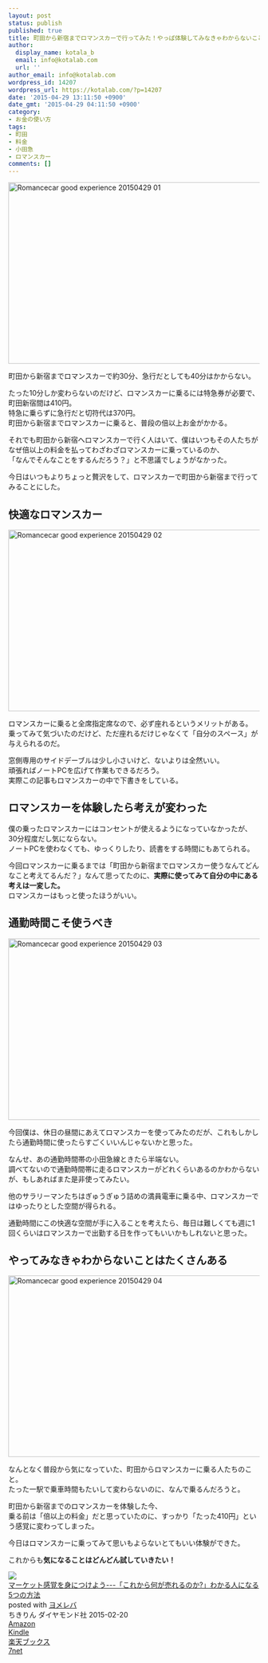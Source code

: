 ```yaml
---
layout: post
status: publish
published: true
title: 町田から新宿までロマンスカーで行ってみた！やっぱ体験してみなきゃわからないことって沢山ある
author:
  display_name: kotala_b
  email: info@kotalab.com
  url: ''
author_email: info@kotalab.com
wordpress_id: 14207
wordpress_url: https://kotalab.com/?p=14207
date: '2015-04-29 13:11:50 +0900'
date_gmt: '2015-04-29 04:11:50 +0900'
category:
- お金の使い方
tags:
- 町田
- 料金
- 小田急
- ロマンスカー
comments: []
---
```

<p><img src="https://kotalab.com/wp-content/uploads/2015/04/romancecar-good-experience_20150429_01.jpg" alt="Romancecar good experience 20150429 01" width="546" height ="364" class="aligncenter size-large" /></p>
<p>町田から新宿までロマンスカーで約30分、急行だとしても40分はかからない。</p>
<p>たった10分しか変わらないのだけど、ロマンスカーに乗るには特急券が必要で、町田新宿間は410円。<br />
特急に乗らずに急行だと切符代は370円。<br />
町田から新宿までロマンスカーに乗ると、普段の倍以上お金がかかる。</p>
<p>それでも町田から新宿へロマンスカーで行く人はいて、僕はいつもその人たちがなぜ倍以上の料金を払ってわざわざロマンスカーに乗っているのか、<br />
「なんでそんなことをするんだろう？」と不思議でしょうがなかった。</p>
<p>今日はいつもよりちょっと贅沢をして、ロマンスカーで町田から新宿まで行ってみることにした。</p>
<p><!--more--></p>
<h2>快適なロマンスカー</h2>
<p><img src="https://kotalab.com/wp-content/uploads/2015/04/romancecar-good-experience_20150429_02.jpg" alt="Romancecar good experience 20150429 02" width="546" height ="364" class="aligncenter size-large" /></p>
<p>ロマンスカーに乗ると全席指定席なので、必ず座れるというメリットがある。<br />
乗ってみて気づいたのだけど、ただ座れるだけじゃなくて「自分のスペース」が与えられるのだ。</p>
<p>窓側専用のサイドデーブルは少し小さいけど、ないよりは全然いい。<br />
頑張ればノートPCを広げて作業もできるだろう。<br />
実際この記事もロマンスカーの中で下書きをしている。</p>
<h2>ロマンスカーを体験したら考えが変わった</h2>
<p>僕の乗ったロマンスカーにはコンセントが使えるようになっていなかったが、30分程度だし気にならない。<br />
ノートPCを使わなくても、ゆっくりしたり、読書をする時間にもあてられる。</p>
<p>今回ロマンスカーに乗るまでは「町田から新宿までロマンスカー使うなんてどんなこと考えてるんだ？」なんて思ってたのに、<strong>実際に使ってみて自分の中にある考えは一変した。</strong><br />
<span class="b">ロマンスカーはもっと使ったほうがいい。</span></p>
<h2>通勤時間こそ使うべき</h2>
<p><img src="https://kotalab.com/wp-content/uploads/2015/04/romancecar-good-experience_20150429_03.jpg" alt="Romancecar good experience 20150429 03" width="546" height ="364" class="aligncenter size-large" /></p>
<p>今回僕は、休日の昼間にあえてロマンスカーを使ってみたのだが、これもしかしたら通勤時間に使ったらすごくいいんじゃないかと思った。</p>
<p>なんせ、あの通勤時間帯の小田急線ときたら半端ない。<br />
調べてないので通勤時間帯に走るロマンスカーがどれくらいあるのかわからないが、もしあればまた是非使ってみたい。</p>
<p><span class="b">他のサラリーマンたちはぎゅうぎゅう詰めの満員電車に乗る中、ロマンスカーではゆったりとした空間が得られる。</span></p>
<p>通勤時間にこの快適な空間が手に入ることを考えたら、毎日は難しくても週に1回くらいはロマンスカーで出勤する日を作ってもいいかもしれないと思った。</p>
<h2>やってみなきゃわからないことはたくさんある</h2>
<p><img src="https://kotalab.com/wp-content/uploads/2015/04/romancecar-good-experience_20150429_04.jpg" alt="Romancecar good experience 20150429 04" width="546" height ="364" class="aligncenter size-large" /></p>
<p>なんとなく普段から気になっていた、町田からロマンスカーに乗る人たちのこと。<br />
たった一駅で乗車時間もたいして変わらないのに、なんで乗るんだろうと。</p>
<p>町田から新宿までのロマンスカーを体験した今、<br />
乗る前は「倍以上の料金」だと思っていたのに、すっかり「たった410円」という感覚に変わってしまった。</p>
<p>今日はロマンスカーに乗ってみて思いもよらないとてもいい体験ができた。</p>
<p>これからも<strong>気になることはどんどん試していきたい！</strong></p>
<div class="booklink-box">
<div class="booklink-image"><a href="https://www.amazon.co.jp/exec/obidos/asin/4478064784/same-22/" rel="nofollow" target="_blank"><img src="https://images-fe.ssl-images-amazon.com/images/I/51GLVSqdPLL._SL160_.jpg" style="border: none;" /></a></div>
<div class="booklink-info">
<div class="booklink-name"><a href="https://www.amazon.co.jp/exec/obidos/asin/4478064784/same-22/" rel="nofollow" target="_blank">マーケット感覚を身につけよう---「これから何が売れるのか?」わかる人になる5つの方法</a>
<div class="booklink-powered-date">posted with <a href="https://yomereba.com" rel="nofollow" target="_blank">ヨメレバ</a></div>
</div>
<div class="booklink-detail">ちきりん ダイヤモンド社 2015-02-20    </div>
<div class="booklink-link2">
<div class="shoplinkamazon"><a href="https://www.amazon.co.jp/exec/obidos/asin/4478064784/same-22/" rel="nofollow" target="_blank">Amazon</a></div>
<div class="shoplinkkindle"><a href="https://www.amazon.co.jp/exec/obidos/ASIN/B00TPC8JXE/same-22/" rel="nofollow" target="_blank">Kindle</a></div>
<div class="shoplinkrakuten"><a href="http://c.af.moshimo.com/af/c/click?a_id=374939&p_id=56&pc_id=56&pl_id=637&s_v=b5Rz2P0601xu&url=http%3A%2F%2Fbooks.rakuten.co.jp%2Frb%2F13092091%2F" rel="nofollow" target="_blank">楽天ブックス</a><img src="http://i.af.moshimo.com/af/i/impression?a_id=374939&p_id=56&pc_id=56&pl_id=637" width="1" height="1" style="border:none;"></div>
<div class="shoplinkseven"><a href="https://ck.jp.ap.valuecommerce.com/servlet/referral?sid=2967684&pid=881104827&vc_url=http%3A%2F%2Fwww.7netshopping.jp%2Fbooks%2Fsearch_result%2F%3Fctgy%3Dbooks%26code%3D4478064784" target="_blank">7net</a><img src="http://atq.ad.valuecommerce.com/servlet/atq/gifbanner?sid=2967684&pid=881104827" height="1" width="1" border="0"></div>
</p></div>
</div>
<div class="booklink-footer"></div>
</div>

